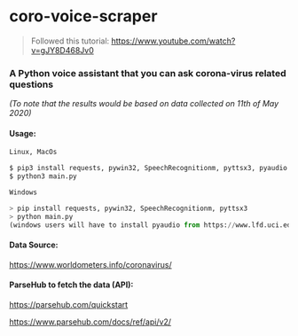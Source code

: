 # coro-voice-scraper 

> Followed this tutorial: https://www.youtube.com/watch?v=gJY8D468Jv0

### A Python voice assistant that you can ask corona-virus related questions
_(To note that the results would be based on data collected on 11th of May 2020)_

#### Usage:
```python
Linux, MacOs

$ pip3 install requests, pywin32, SpeechRecognitionm, pyttsx3, pyaudio
$ python3 main.py

Windows

> pip install requests, pywin32, SpeechRecognitionm, pyttsx3
> python main.py
(windows users will have to install pyaudio from https://www.lfd.uci.edu/~gohlke/pythonlibs/#pyaudio)
```

#### Data Source:
https://www.worldometers.info/coronavirus/

#### ParseHub to fetch the data (API):
https://parsehub.com/quickstart

https://www.parsehub.com/docs/ref/api/v2/